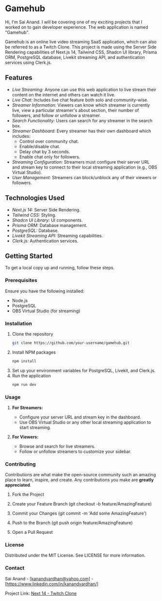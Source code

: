 # Gamehub

Hi, I'm Sai Anand. I will be covering one of my exciting projects that I worked on to gain developer experience. The web application is named "Gamehub".

Gamehub is an online live video streaming SaaS application, which can also be referred to as a Twitch Clone. This project is made using the Server Side Rendering capabilities of Next.js 14, Tailwind CSS, Shadcn UI library, Prisma ORM, PostgreSQL database, Livekit streaming API, and authentication services using Clerk.js.

## Features

- *Live Streaming:* Anyone can use this web application to live stream their content on the internet and others can watch it live.
- *Live Chat:* Includes live chat feature both solo and community-wise.
- *Streamer Information:* Viewers can know which streamer is currently live, view a particular streamer's about section, their number of followers, and follow or unfollow a streamer.
- *Search Functionality:* Users can search for any streamer in the search box.
- *Streamer Dashboard:* Every streamer has their own dashboard which includes:
  - Control over community chat.
  - Enable/disable chat.
  - Delay chat by 3 seconds.
  - Enable chat only for followers.
- *Streaming Configuration:* Streamers must configure their server URL and stream key to connect to their local streaming application (e.g., OBS Virtual Studio).
- *User Management:* Streamers can block/unblock any of their viewers or followers.

## Technologies Used

- *Next.js 14:* Server Side Rendering.
- *Tailwind CSS:* Styling.
- *Shadcn UI Library:* UI components.
- *Prisma ORM:* Database management.
- *PostgreSQL:* Database.
- *Livekit Streaming API:* Streaming capabilities.
- *Clerk.js:* Authentication services.

## Getting Started

To get a local copy up and running, follow these steps.

### Prerequisites

Ensure you have the following installed:
- Node.js
- PostgreSQL
- OBS Virtual Studio (for streaming)

### Installation

1. Clone the repository
   ```sh
   git clone https://github.com/your-username/gamehub.git
2. Install NPM packages
   ```sh
   npm install
3. Set up your environment variables for PostgreSQL, Livekit, and Clerk.js.
4. Run the application
   ```sh
   npm run dev
   
### Usage

1.  **For Streamers:**
    - Configure your server URL and stream key in the dashboard.  
    - Use OBS Virtual Studio or any other local streaming application to start streaming.
        
2.  **For Viewers:**
    - Browse and search for live streamers.
    - Follow or unfollow streamers to customize your sidebar.
        
### Contributing

Contributions are what make the open-source community such an amazing place to learn, inspire, and create. Any contributions you make are **greatly appreciated**.

1.  Fork the Project
    
2.  Create your Feature Branch (git checkout -b feature/AmazingFeature)
    
3.  Commit your Changes (git commit -m 'Add some AmazingFeature')
    
4.  Push to the Branch (git push origin feature/AmazingFeature)
    
5.  Open a Pull Request
    

### License

Distributed under the MIT License. See LICENSE for more information.

### Contact

Sai Anand - \[kanandvardhan@yahoo.com] - \[https://www.linkedin.com/in/kanandvardhan/]

Project Link: [Next 14 - Twitch Clone](https://next14-twitch-clone-beta.vercel.app/)



